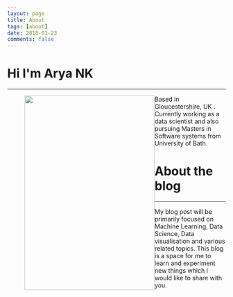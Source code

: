 ```yaml
---
layout: page
title: About
tags: [about]
date: 2018-01-23
comments: false
---
```

    
# Hi I'm Arya NK
---

<figure>
	<img src="https://raw.githubusercontent.com/Arya-NK/Arya_NK/gh-pages/assets/img/my_picture.jpg?token=ARK0QClMxNTIXV-F73soq2apEJ6ZQyX3ks5anX44wA%3D%3D" style="width: 300px;height: 450px;float:left" >
	
</figure>
<style="float:right">
Based in Gloucestershire, UK . Currently working as a data scientist and also pursuing Masters in Software systems from University of Bath. 
</style>






# About the blog
---
My blog post will be primarily focused on Machine Learning, Data Science, Data visualisation and various related topics. This blog is a space for me to learn and experiment new things which I would like to share with you.

